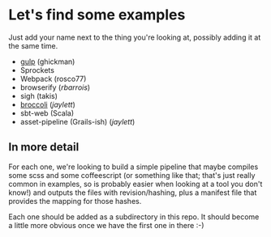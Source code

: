 # Let's find some examples

Just add your name next to the thing you're looking at, possibly adding it at the same time.

 * [gulp](https://github.com/jaylett/django-and-pipelines/tree/master/gulp) (ghickman)
 * Sprockets 
 * Webpack (rosco77)
 * browserify (*rbarrois*)
 * sigh (takis)
 * [broccoli](brocolli) (*jaylett*)
 * sbt-web (Scala)
 * asset-pipeline (Grails-ish) (*jaylett*)

## In more detail

For each one, we're looking to build a simple pipeline that maybe compiles some scss and some coffeescript (or something like that; that's just really common in examples, so is probably easier when looking at a tool you don't know!) and outputs the files with revision/hashing, plus a manifest file that provides the mapping for those hashes.

Each one should be added as a subdirectory in this repo. It should become a little more obvious once we have the first one in there :-)
